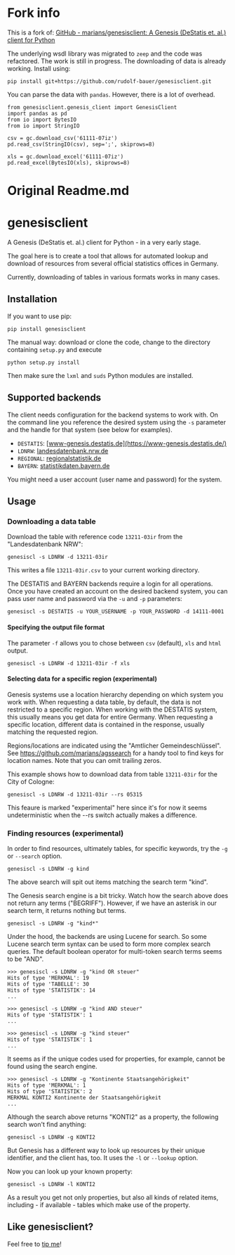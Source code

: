 # Fork info
This is a fork of:
[GitHub - marians/genesisclient: A Genesis (DeStatis et. al.) client for Python](https://github.com/marians/genesisclient)

The underlying wsdl library was migrated to `zeep` and the code was refactored. The work is still in progress.
The downloading of data is already working. Install using:
```
pip install git+https://github.com/rudolf-bauer/genesisclient.git
```

You can parse the data with `pandas`. However, there is a lot of overhead.
```
from genesisclient.genesis_client import GenesisClient
import pandas as pd
from io import BytesIO
from io import StringIO

csv = gc.download_csv('61111-07iz')
pd.read_csv(StringIO(csv), sep=';', skiprows=8)

xls = gc.download_excel('61111-07iz')
pd.read_excel(BytesIO(xls), skiprows=8)
```

# Original Readme.md

genesisclient
=============

A Genesis (DeStatis et. al.) client for Python - in a very early stage.

The goal here is to create a tool that allows for automated lookup and download of resources from several official statistics offices in Germany.

Currently, downloading of tables in various formats works in many cases.

## Installation

If you want to use pip:

    pip install genesisclient

The manual way: download or clone the code, change to the directory containing `setup.py` and execute

    python setup.py install

Then make sure the `lxml` and `suds` Python modules are installed.

## Supported backends

The client needs configuration for the backend systems to work with. On the command line you reference the desired system using the `-s` parameter and the handle for that system (see below for examples).

* `DESTATIS`: [www-genesis.destatis.de](https://www-genesis.destatis.de/)
* `LDNRW`: [landesdatenbank.nrw.de](https://www.landesdatenbank.nrw.de/)
* `REGIONAL`: [regionalstatistik.de](https://www.regionalstatistik.de/)
* `BAYERN`: [statistikdaten.bayern.de](https://www.statistikdaten.bayern.de)

You might need a user account (user name and password) for the system.

## Usage

### Downloading a data table

Download the table with reference code `13211-03ir` from the "Landesdatenbank NRW":

    genesiscl -s LDNRW -d 13211-03ir

This writes a file `13211-03ir.csv` to your current working directory.

The DESTATIS and BAYERN backends require a login for all operations. Once you have created an account on the desired backend system, you can pass user name and password via the `-u` and `-p` parameters:

    genesiscl -s DESTATIS -u YOUR_USERNAME -p YOUR_PASSWORD -d 14111-0001

#### Specifying the output file format

The parameter `-f` allows you to chose between `csv` (default), `xls` and `html` output.

    genesiscl -s LDNRW -d 13211-03ir -f xls

#### Selecting data for a specific region (experimental)

Genesis systems use a location hierarchy depending on which system you work with. When requesting a data table, by default, the data is not restricted to a specific region. When working with the DESTATIS system, this usually means you get data for entire Germany. When requesting a specific location, different data is contained in the response, usually matching the requested region.

Regions/locations are indicated using the "Amtlicher Gemeindeschlüssel". See https://github.com/marians/agssearch for a handy tool to find keys for location names. Note that you can omit trailing zeros.

This example shows how to download data from table `13211-03ir` for the City of Cologne:

    genesiscl -s LDNRW -d 13211-03ir --rs 05315

This feaure is marked "experimental" here since it's for now it seems undeterministic when the --rs switch actually makes a difference.

### Finding resources (experimental)

In order to find resources, ultimately tables, for specific keywords, try the `-g` or `--search` option.

    genesiscl -s LDNRW -g kind

The above search will spit out items matching the search term "kind".

The Genesis search engine is a bit tricky. Watch how the search above does not return any terms ("BEGRIFF"). However, if we have an asterisk in our search term, it returns nothing but terms.

    genesiscl -s LDNRW -g "kind*"

Under the hood, the backends are using Lucene for search. So some Lucene search term syntax can be used to form more complex search queries. The default boolean operator for multi-token search terms seems to be "AND".

    >>> genesiscl -s LDNRW -g "kind OR steuer"
    Hits of type 'MERKMAL': 19
	Hits of type 'TABELLE': 30
	Hits of type 'STATISTIK': 14
	...

    >>> genesiscl -s LDNRW -g "kind AND steuer"
    Hits of type 'STATISTIK': 1
    ...

    >>> genesiscl -s LDNRW -g "kind steuer"
    Hits of type 'STATISTIK': 1
    ...

It seems as if the unique codes used for properties, for example, cannot be found using the search engine.

	>>> genesiscl -s LDNRW -g "Kontinente Staatsangehörigkeit"
	Hits of type 'MERKMAL': 1
	Hits of type 'STATISTIK': 2
	MERKMAL KONTI2 Kontinente der Staatsangehörigkeit
	...

Although the search above returns "KONTI2" as a property, the following search won't find anything:

    genesiscl -s LDNRW -g KONTI2

But Genesis has a different way to look up resources by their unique identifier, and the client has, too. It uses the `-l` or `--lookup` option.

Now you can look up your known property:

    genesiscl -s LDNRW -l KONTI2

As a result you get not only properties, but also all kinds of related items, including - if available - tables which make use of the property.

## Like genesisclient?

Feel free to [tip me](https://www.gittip.com/marians/)!
